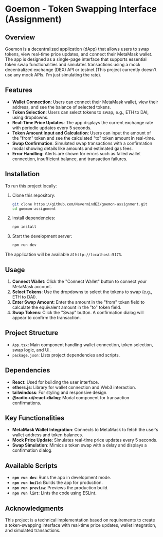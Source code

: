 # Goemon - Token Swapping Interface (Assignment)

## Overview
Goemon is a decentralized application (dApp) that allows users to swap tokens, view real-time price updates, and connect their MetaMask wallet. The app is designed as a single-page interface that supports essential token swap functionalities and simulates transactions using a mock decentralized exchange (DEX) API or testnet (This project currently doesn't use any mock APIs. I'm just simulating the rate).

## Features
- **Wallet Connection**: Users can connect their MetaMask wallet, view their address, and see the balance of selected tokens.
- **Token Selection**: Users can select tokens to swap, e.g., ETH to DAI, using dropdowns.
- **Real-Time Price Updates**: The app displays the current exchange rate with periodic updates every 5 seconds.
- **Token Amount Input and Calculation**: Users can input the amount of the "from" token and see the calculated "to" token amount in real-time.
- **Swap Confirmation**: Simulated swap transactions with a confirmation modal showing details like amounts and estimated gas fees.
- **Error Handling**: Alerts are shown for errors such as failed wallet connection, insufficient balance, and transaction failures.

## Installation

To run this project locally:

1. Clone this repository:
   ```bash
   git clone https://github.com/Neverm1ndEZ/goemon-assignment.git
   cd goemon-assignment
   ```
   
2. Install dependencies:
   ```bash
   npm install
   ```

3. Start the development server:
   ```bash
   npm run dev
   ```

The application will be available at `http://localhost:5173`.

## Usage

1. **Connect Wallet**: Click the "Connect Wallet" button to connect your MetaMask account.
2. **Select Tokens**: Use the dropdowns to select the tokens to swap (e.g., ETH to DAI).
3. **Enter Swap Amount**: Enter the amount in the "from" token field to calculate the equivalent amount in the "to" token field.
4. **Swap Tokens**: Click the "Swap" button. A confirmation dialog will appear to confirm the transaction.

## Project Structure

- `App.tsx`: Main component handling wallet connection, token selection, swap logic, and UI.
- `package.json`: Lists project dependencies and scripts.

## Dependencies
- **React**: Used for building the user interface.
- **ethers.js**: Library for wallet connection and Web3 interaction.
- **tailwindcss**: For styling and responsive design.
- **@radix-ui/react-dialog**: Modal component for transaction confirmations.

## Key Functionalities

- **MetaMask Wallet Integration**: Connects to MetaMask to fetch the user’s wallet address and token balances.
- **Mock Price Update**: Simulates real-time price updates every 5 seconds.
- **Swap Simulation**: Mimics a token swap with a delay and displays a confirmation dialog.

## Available Scripts

- **`npm run dev`**: Runs the app in development mode.
- **`npm run build`**: Builds the app for production.
- **`npm run preview`**: Previews the production build.
- **`npm run lint`**: Lints the code using ESLint.

## Acknowledgments
This project is a technical implementation based on requirements to create a token-swapping interface with real-time price updates, wallet integration, and simulated transactions.